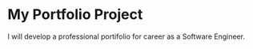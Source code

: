 # My Portfolio Project

I will develop a professional portifolio for career as a Software Engineer.
